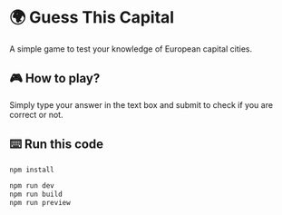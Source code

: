 # 🌍 Guess This Capital

A simple game to test your knowledge of European capital cities.

## 🎮 How to play?

Simply type your answer in the text box and submit to check if you are correct or not.

## ⌨️ Run this code

```bash
npm install

npm run dev
npm run build
npm run preview
```
